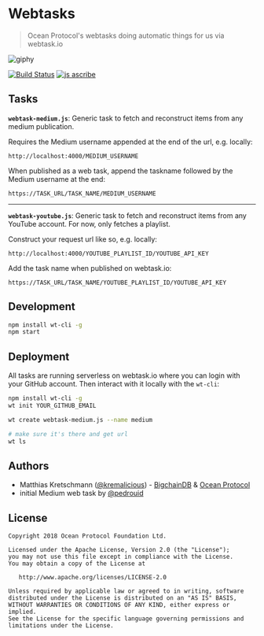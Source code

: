 # Webtasks

> Ocean Protocol's webtasks doing automatic things for us via webtask.io

![giphy](https://user-images.githubusercontent.com/90316/37671913-0eb2f70a-2c6d-11e8-809e-04d3b40ef1c9.gif)

[![Build Status](https://travis-ci.com/oceanprotocol/webtasks.svg?token=3psqw6c8KMDqfdGQ2x6d&branch=master)](https://travis-ci.com/oceanprotocol/webtasks)
[![js ascribe](https://img.shields.io/badge/js-ascribe-39BA91.svg)](https://github.com/ascribe/javascript)

## Tasks

**`webtask-medium.js`**: Generic task to fetch and reconstruct items from any medium publication.

Requires the Medium username appended at the end of the url, e.g. locally:

```
http://localhost:4000/MEDIUM_USERNAME
```

When published as a web task, append the taskname followed by the Medium username at the end:

```
https://TASK_URL/TASK_NAME/MEDIUM_USERNAME
```

---

**`webtask-youtube.js`**: Generic task to fetch and reconstruct items from any YouTube account. For now, only fetches a playlist.

Construct your request url like so, e.g. locally:

```
http://localhost:4000/YOUTUBE_PLAYLIST_ID/YOUTUBE_API_KEY
```

Add the task name when published on webtask.io:

```
https://TASK_URL/TASK_NAME/YOUTUBE_PLAYLIST_ID/YOUTUBE_API_KEY
```

## Development

```bash
npm install wt-cli -g
npm start
```

## Deployment

All tasks are running serverless on webtask.io where you can login with your GitHub account. Then interact with it locally with the `wt-cli`:

```bash
npm install wt-cli -g
wt init YOUR_GITHUB_EMAIL

wt create webtask-medium.js --name medium

# make sure it's there and get url
wt ls
```

## Authors

- Matthias Kretschmann ([@kremalicious](https://github.com/kremalicious)) - [BigchainDB](https://www.bigchaindb.com) & [Ocean Protocol](https://oceanprotocol.com)
- initial Medium web task by [@pedrouid](https://github.com/pedrouid)

## License

```
Copyright 2018 Ocean Protocol Foundation Ltd.

Licensed under the Apache License, Version 2.0 (the "License");
you may not use this file except in compliance with the License.
You may obtain a copy of the License at

   http://www.apache.org/licenses/LICENSE-2.0

Unless required by applicable law or agreed to in writing, software
distributed under the License is distributed on an "AS IS" BASIS,
WITHOUT WARRANTIES OR CONDITIONS OF ANY KIND, either express or implied.
See the License for the specific language governing permissions and
limitations under the License.
```
